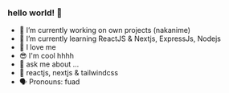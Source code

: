 ### hello world! 👋 
 
- 🔭 I’m currently working on own projects (nakanime)
- 🌱 I’m currently learning ReactJS & Nextjs, ExpressJs, Nodejs
- 🙌 I love me  
- 😎 I'm cool hhhh
- 💬 ask me about ...
- 💯 reactjs, nextjs & tailwindcss 
- 🗣 Pronouns: fuad 
<!--
**fsholehan/fsholehan** is a ✨ _special_ ✨ repository because its `README.md` (this file) appears on your GitHub profile.

Here are some ideas to get you started:

- 🔭 I’m currently working on own projects
- 🌱 I’m currently learning ReactJS
- 👯 I’m looking to collaborate on ...
- 🤔 I’m looking for help with ...
- 💬 Ask me about ...
- 📫 How to reach me: ...
- 😄 Pronouns: ...
- ⚡ Fun fact: ...
-->
